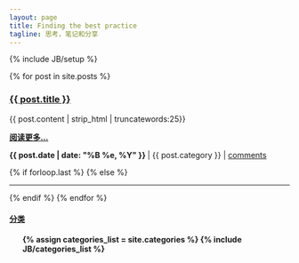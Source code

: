 ```yaml
---
layout: page
title: Finding the best practice
tagline: 思考，笔记和分享
---
```

{% include JB/setup %}

<div class="row-fluid">
  <div class="span9">
    <div>
      {% for post in site.posts %}	
        <h3><a href="{{ post.url }}">{{ post.title }}</a></h3>
        <p>
            {{ post.content | strip_html | truncatewords:25}}
        </p>
        <p>
          <a href="{{ post.url }}"><strong>阅读更多...</strong></a><br/>
        </p>
        <p>
          <strong>
            {{ post.date | date: "%B %e, %Y" }}
          </strong>
            | {{ post.category }}
            | <a href="http://zhongfox.github.com{{ post.url }}/#disqus_thread" data-disqus-identifier="{{ post.url }}">comments</a>
        </p>
        {% if forloop.last %}
        {% else %}
          <hr>
        {% endif %}
      {% endfor %}
    </div>
  </div>
  
  <div class="span3">
    <a href="categories.html"><h4>分类</h4></a>
    <div class="tag_box">
      <strong><ul>
        {% assign categories_list = site.categories %}
        {% include JB/categories_list %}
      </ul> </strong>
    </div>
  </div>

</div>

